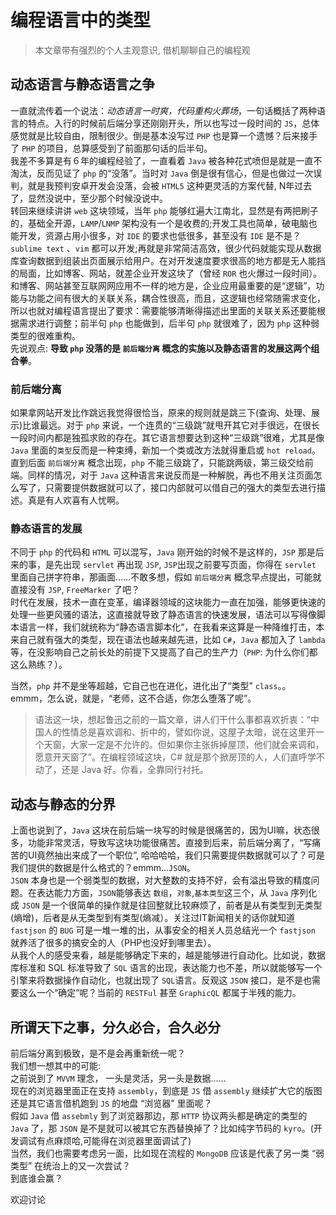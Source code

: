 # 编程语言中的类型  

> 本文章带有强烈的个人主观意识, 借机聊聊自己的编程观  

## 动态语言与静态语言之争

一直就流传着一个说法：*动态语言一时爽，代码重构火葬场*，一句话概括了两种语言的特点。入行的时候前后端分享还刚刚开头，所以也写过一段时间的 `JS`，总体感觉就是比较自由，限制很少。倒是基本没写过 `PHP` 也是算一个遗憾？后来接手了 `PHP` 的项目，总算感受到了前面那句话的后半句。  
我差不多算是有６年的编程经验了，一直看着 `Java` 被各种花式喷但是就是一直不淘汰，反而见证了 `php` 的“没落”。当时对 `Java` 倒是很有信心，但是也做过一次误判，就是我预判安卓开发会没落，会被 `HTML5` 这种更灵活的方案代替, N年过去了，显然没说中，至少那个时候没说中。  
转回来继续讲讲 `web` 这块领域，当年 `php` 能够红遍大江南北，显然是有两把刷子的，基础全开源，`LAMP`/`LNMP` 架构没有一个是收费的;开发工具也简单，破电脑也能开发，资源占用小很多，对 `IDE` 的要求也低很多，甚至没有 `IDE` 是不是？ `sublime text` 、`vim` 都可以开发;再就是非常简洁高效，很少代码就能实现从数据库查询数据到组装出页面展示给用户。在对开发速度要求很高的地方都是无人能挡的局面，比如博客、网站，就差企业开发这块了（曾经 `ROR` 也火爆过一段时间）。  
和博客、网站甚至互联网网应用不一样的地方是，企业应用最重要的是“逻辑”，功能与功能之间有很大的关联关系，耦合性很高，而且，这逻辑也经常随需求变化，所以也就对编程语言提出了要求：需要能够清晰得描述出里面的关联关系还要能根据需求进行调整；前半句 `php` 也能做到，后半句 `php` 就很难了，因为 `php` 这种弱类型的很难重构。  
先说观点: **导致 `php` 没落的是 `前后端分离` 概念的实施以及静态语言的发展这两个组合拳**。

### 前后端分离

如果拿网站开发比作跳远我觉得很恰当，原来的规则就是跳三下(查询、处理、展示)比谁最远。对于 `php` 来说，一个连贯的“三级跳”就甩开其它对手很远，在很长一段时间内都是独孤求败的存在。其它语言想要达到这种“三级跳”很难，尤其是像 `Java` 里面的`类型`反而是一种束缚，新加一个类或改方法就得重启或 `hot reload`。直到后面 `前后端分离` 概念出现，`php` 不能三级跳了，只能跳两级，第三级交给前端。同样的情况，对于 `Java` 这种语言来说反而是一种解脱，再也不用关注页面怎么写了，只需要提供数据就可以了，接口内部就可以借自己的强大的类型去进行描述。真是有人欢喜有人忧啊。

### 静态语言的发展

不同于 `php` 的代码和 `HTML` 可以混写，`Java` 刚开始的时候不是这样的，`JSP` 那是后来的事，是先出现 `servlet` 再出现 `JSP`, `JSP`出现之前要写页面，你得在 `servlet` 里面自己拼字符串，那画面……不敢多想，假如 `前后端分离` 概念早点提出，可能就直接没有 `JSP`, `FreeMarker` 了吧？  
时代在发展，技术一直在变革，编译器领域的这块能力一直在加强，能够更快速的处理一些更风骚的语法，这直接就导致了静态语言的快速发展，语法可以写得像脚本语言一样，我们就统称为“静态语言脚本化”，在我看来这算是一种降维打击，本来自己就有强大的类型，现在语法也越来越先进，比如 `C#`，`Java` 都加入了 `lambda` 等，在没影响自己之前长处的前提下又提高了自己的生产力（`PHP`: 为什么你们都这么熟练？）。  

当然，`php` 并不是坐等超越，它自己也在进化，进化出了“类型” `class`。。emmm，怎么说，就是，“老师，这不合适，你怎么堕落了呢”。

> 语法这一块，想起鲁迅之前的一篇文章，讲人们干什么事都喜欢折衷：“中国人的性情总是喜欢调和、折中的，譬如你说，这屋子太暗，说在这里开一个天窗，大家一定是不允许的。但如果你主张拆掉屋顶，他们就会来调和，愿意开天窗了”。在编程领域这块，C# 就是那个掀房顶的人，人们直呼学不动了，还是 Java 好。你看，全靠同行衬托。

## 动态与静态的分界

上面也说到了，`Java` 这块在前后端一块写的时候是很痛苦的，因为UI嘛，状态很多，功能非常灵活，导致写这块功能很痛苦。直接到后来，前后端分离了，“写痛苦的UI竟然抽出来成了一个职位”, 哈哈哈哈，我们只需要提供数据就可以了？可是我们提供的数据是什么格式的？emmm...`JSON`。  
`JSON` 本身也是一个弱类型的数据，对大整数的支持不好，会有溢出导致的精度问题。在表达能力方面，`JSON`能够表达 `数组`，`对象`,`基本类型`这三个，从 `Java` 序列化成 `JSON` 是一个很简单的操作就是往回整就比较麻烦了，前者是从有类型到无类型(熵增)，后者是从无类型到有类型(熵减）。关注过IT新闻相关的话你就知道 `fastjson` 的 `BUG` 可是一堆一堆的出，从事安全的相关人员总结光一个 `fastjson` 就养活了很多的搞安全的人（PHP也没好到哪里去）。  
从我个人的感受来看，越是能够确定下来的，越是能够进行自动化。比如说，数据库标准和 SQL 标准导致了 `SQL` 语言的出现，表达能力也不差，所以就能够写一个引擎来将数据操作自动化，也就出现了 `SQL`语言。反观这 `JSON` 接口，是不是也需要这么一个“确定”呢？当前的 `RESTFul` 甚至 `GraphicQL` 都属于半残的能力。

## 所谓天下之事，分久必合，合久必分

前后端分离到极致，是不是会再重新统一呢？  
我们想一想其中的可能:  
之前说到了 `MVVM` 理念， 一头是灵活，另一头是数据……  
现在的浏览器里面正在支持 `assembly`，到底是 `JS` 借 `assembly` 继续扩大它的版图还是其它语言借机跑到 `JS` 的地盘 “浏览器” 里面呢？  
假如 `Java` 借 `assebmly` 到了浏览器那边，那 `HTTP` 协议两头都是确定的类型的 `Java` 了，那 `JSON` 是不是就可以被其它东西替换掉了？比如纯字节码的 `kyro`。(开发调试有点麻烦哈,可能得在浏览器里面调试了)  
当然，我们也需要考虑另一面，比如现在流程的 `MongoDB` 应该是代表了另一类 “弱类型” 在统治上的又一次尝试？  
到底谁会赢？

欢迎讨论
